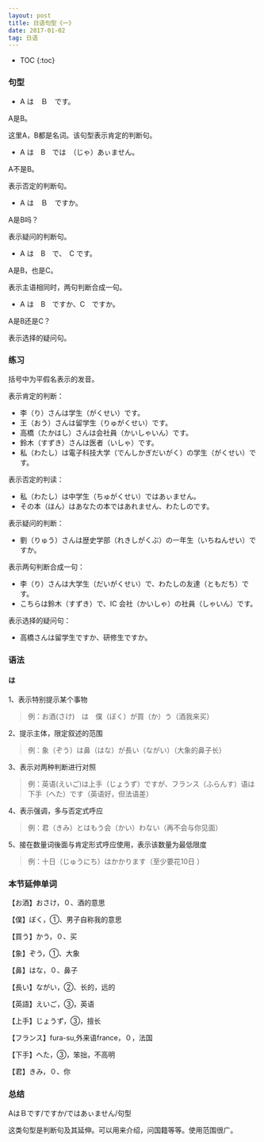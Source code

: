 ```yaml
---
layout: post
title: 日语句型《一》
date: 2017-01-02
tag: 日语
---
```


* TOC 
{:toc}



### 句型

- A は　Ｂ　です。

A是B。

这里A，B都是名词。该句型表示肯定的判断句。

- A は　B　では　（じゃ）あぃません。

A不是B。

表示否定的判断句。

- A は　Ｂ　ですか。

A是B吗？

表示疑问的判断句。

- A は　B　で、　C です。

A是B，也是C。

表示主语相同时，两句判断合成一句。

- A は　B　ですか、C　ですか。

A是B还是C？

表示选择的疑问句。

### 练习

括号中为平假名表示的发音。

表示肯定的判断：
- 李（り）さんは学生（がくせい）です。
- 王（おう）さんは留学生（りゅがくせい）です。
- 高橋（たかはし）さんは会社員（かいしゃいん）です。
- 鈴木（すずき）さんは医者（いしゃ）です。
- 私（わたし）は電子科技大学（でんしかぎだいがく）の学生（がくせい）です。

表示否定的判读：

- 私（わたし）は中学生（ちゅがくせい）ではあぃません。
- その本（ほん）はあなたの本ではあれません、わたしのです。

表示疑问的判断：

- 劉（りゅう）さんは歴史学部（れきしがくぶ）の一年生（いちねんせい）ですか。


表示两句判断合成一句：

- 李（り）さんは大学生（だいがくせい）で、わたしの友達（ともだち）です。
- こちらは鈴木（すずき）で、IC 会社（かいしゃ）の社員（しゃいん）です。

表示选择的疑问句：

- 高橋さんは留学生ですか、研修生ですか。


### 语法

#### は



1、表示特别提示某个事物
>例：お酒(さけ)　は　僕（ぼく）が買（か）う（酒我来买）

2、提示主体，限定叙述的范围
>例：象（ぞう）は鼻（はな）が長い（ながい）（大象的鼻子长）

3、表示对两种判断进行对照
>例：英语(えいご)は上手（じょうず）ですが、フランス（ふらんす）语は下手（へた）です（英语好，但法语差）

4、表示强调，多与否定式呼应
>例：君（きみ）とはもう会（かい）わない（再不会与你见面）

5、接在数量词後面与肯定形式呼应使用，表示该数量为最低限度
>例：十日（じゅうにち）はかかります（至少要花10日 ）


### 本节延伸单词

【お酒】おさけ，０、酒的意思

【僕】ぼく，①、男子自称我的意思

【買う】かう，０、买

【象】ぞう，①、大象

【鼻】はな，０、鼻子

【長い】ながい，②、长的，远的

【英語】えいご，③，英语

【上手】じょうず，③，擅长

【フランス】fura-su,外来语france，０，法国

【下手】へた，③，笨拙，不高明

【君】きみ，０、你

### 总结

AはＢです/ですか/ではあぃません/句型

这类句型是判断句及其延伸。可以用来介绍，问国籍等等。使用范围很广。




